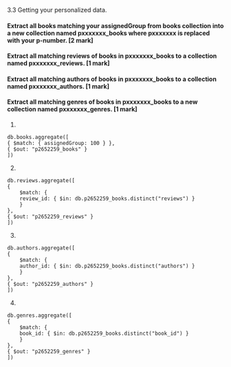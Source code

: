 3.3 Getting your personalized data. 


####    Extract all books matching your assignedGroup from books collection into a new collection named pxxxxxxx_books where pxxxxxxx is replaced with your p-number. [2 mark]

####    Extract all matching reviews of books in pxxxxxxx_books to a collection named pxxxxxxx_reviews. [1 mark]

####   Extract all matching authors of books in pxxxxxxx_books to a collection named pxxxxxxx_authors. [1 mark]

####    Extract all matching genres of books in pxxxxxxx_books to a new collection named pxxxxxxx_genres. [1 mark]


1. 

    db.books.aggregate([
    { $match: { assignedGroup: 100 } },
    { $out: "p2652259_books" }
    ])


<!-- 2. db.p2652259_books.aggregate([
  { $lookup: {
      from: "reviews",
      localField: "book_id",
      foreignField: "book_id",
      as: "reviews"
  } },
  { $unwind: "$reviews" },
  { $project: { _id: 0 } }, 
  { $out: "p2652259_reviews" }
]) -->


2. 

    db.reviews.aggregate([
    {
        $match: {
        review_id: { $in: db.p2652259_books.distinct("reviews") }
        }
    },
    { $out: "p2652259_reviews" }
    ])


3.

    db.authors.aggregate([
    {
        $match: {
        author_id: { $in: db.p2652259_books.distinct("authors") }
        }
    },
    { $out: "p2652259_authors" }
    ])



4.

    db.genres.aggregate([
    {
        $match: {
        book_id: { $in: db.p2652259_books.distinct("book_id") }
        }
    },
    { $out: "p2652259_genres" }
    ])



